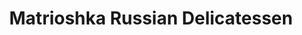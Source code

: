 ---
title: "Matrioshka Russian Delicatessen"
url: /calgary/matrioshka-russian-delicatessen/
shop: deli
---